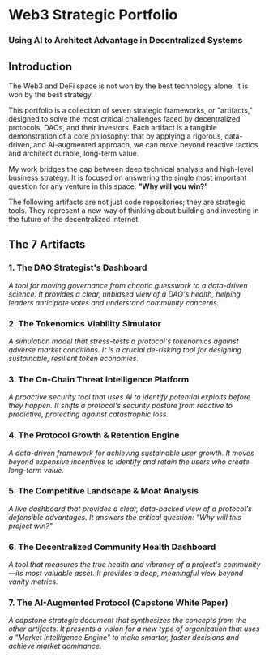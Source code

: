 # **Web3 Strategic Portfolio**

### **Using AI to Architect Advantage in Decentralized Systems**

## **Introduction**

The Web3 and DeFi space is not won by the best technology alone. It is won by the best strategy.

This portfolio is a collection of seven strategic frameworks, or "artifacts," designed to solve the most critical challenges faced by decentralized protocols, DAOs, and their investors. Each artifact is a tangible demonstration of a core philosophy: that by applying a rigorous, data-driven, and AI-augmented approach, we can move beyond reactive tactics and architect durable, long-term value.

My work bridges the gap between deep technical analysis and high-level business strategy. It is focused on answering the single most important question for any venture in this space: **"Why will you win?"**

The following artifacts are not just code repositories; they are strategic tools. They represent a new way of thinking about building and investing in the future of the decentralized internet.

## **The 7 Artifacts**

### **1\. The DAO Strategist's Dashboard**

*A tool for moving governance from chaotic guesswork to a data-driven science. It provides a clear, unbiased view of a DAO's health, helping leaders anticipate votes and understand community concerns.*

### **2\. The Tokenomics Viability Simulator**

*A simulation model that stress-tests a protocol's tokenomics against adverse market conditions. It is a crucial de-risking tool for designing sustainable, resilient token economies.*

### **3\. The On-Chain Threat Intelligence Platform**

*A proactive security tool that uses AI to identify potential exploits before they happen. It shifts a protocol's security posture from reactive to predictive, protecting against catastrophic loss.*

### **4\. The Protocol Growth & Retention Engine**

*A data-driven framework for achieving sustainable user growth. It moves beyond expensive incentives to identify and retain the users who create long-term value.*

### **5\. The Competitive Landscape & Moat Analysis**

*A live dashboard that provides a clear, data-backed view of a protocol's defensible advantages. It answers the critical question: "Why will this project win?"*

### **6\. The Decentralized Community Health Dashboard**

*A tool that measures the true health and vibrancy of a project's community—its most valuable asset. It provides a deep, meaningful view beyond vanity metrics.*

### **7\. The AI-Augmented Protocol (Capstone White Paper)**

*A capstone strategic document that synthesizes the concepts from the other artifacts. It presents a vision for a new type of organization that uses a "Market Intelligence Engine" to make smarter, faster decisions and achieve market dominance.*